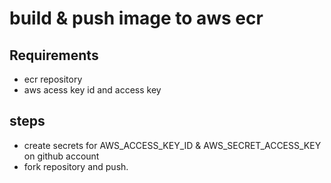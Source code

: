 # build & push image to aws ecr

## Requirements
- ecr repository
- aws acess key id and access key

## steps
- create secrets for AWS_ACCESS_KEY_ID & AWS_SECRET_ACCESS_KEY on github account
- fork repository and push.
